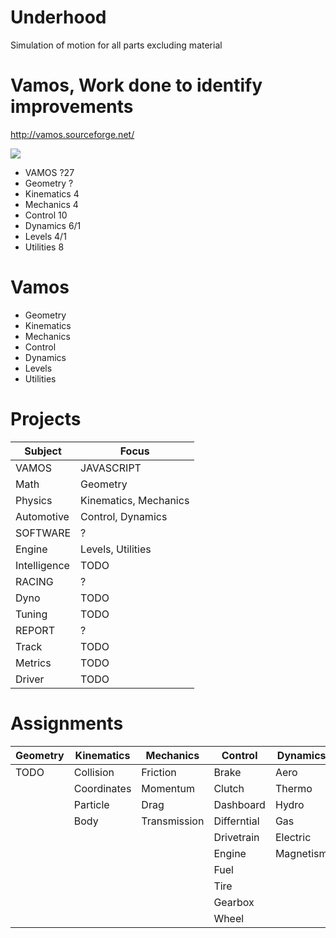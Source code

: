 # Underhood
Simulation of motion for all parts excluding material

# Vamos, Work done to identify improvements

http://vamos.sourceforge.net/

![](https://us-central1-progress-markdown.cloudfunctions.net/progress/1)
- VAMOS ?27
- Geometry ?
- Kinematics 4
- Mechanics 4
- Control 10
- Dynamics 6/1
- Levels 4/1
- Utilities 8

# Vamos
- Geometry
- Kinematics
- Mechanics
- Control
- Dynamics
- Levels
- Utilities

# Projects
Subject           | Focus
------------------|-------
VAMOS             | JAVASCRIPT
Math              | Geometry
Physics           | Kinematics, Mechanics
Automotive        | Control, Dynamics
SOFTWARE          | ?
Engine            | Levels, Utilities
Intelligence      | TODO
RACING            | ?
Dyno              | TODO
Tuning            | TODO
REPORT            | ?
Track             | TODO
Metrics           | TODO
Driver            | TODO

# Assignments
Geometry | Kinematics  | Mechanics    | Control     | Dynamics  | Levels    | Utilities
---------|-------------|--------------|-------------|-----------|-----------|----------
TODO     | Collision   | Friction     | Brake       | Aero      | Tracks    | Browser
         | Coordinates | Momentum     | Clutch      | Thermo    | Worlds    | HTML
         | Particle    | Drag         | Dashboard   | Hydro     | Cars      | -Media
         | Body        | Transmission | Differntial | Gas       | Sky       | -Sounds
         |             |              | Drivetrain  | Electric  |           | CSS
         |             |              | Engine      | Magnetism |           | Bootstrap
         |             |              | Fuel        |           |           | Javascript
         |             |              | Tire        |           |           | -Controls
         |             |              | Gearbox     |           |           |
         |             |              | Wheel       |           |           |
